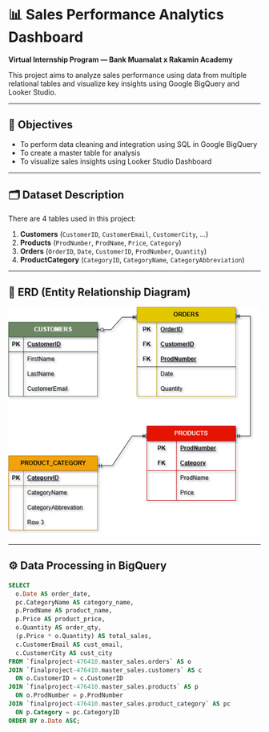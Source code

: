 # 📊 Sales Performance Analytics Dashboard
**Virtual Internship Program — Bank Muamalat x Rakamin Academy**

This project aims to analyze sales performance using data from multiple relational tables and visualize key insights using Google BigQuery and Looker Studio.

---

## 🧠 Objectives
- To perform data cleaning and integration using SQL in Google BigQuery
- To create a master table for analysis
- To visualize sales insights using Looker Studio Dashboard

---

## 🗂 Dataset Description
There are 4 tables used in this project:
1. **Customers** (`CustomerID`, `CustomerEmail`, `CustomerCity`, ...)
2. **Products** (`ProdNumber`, `ProdName`, `Price`, `Category`)
3. **Orders** (`OrderID`, `Date`, `CustomerID`, `ProdNumber`, `Quantity`)
4. **ProductCategory** (`CategoryID`, `CategoryName`, `CategoryAbbreviation`)

---

## 🧩 ERD (Entity Relationship Diagram)
![ERD](ERD_BIanalyst.drawio.png)

---

## ⚙️ Data Processing in BigQuery
```sql
SELECT 
  o.Date AS order_date,
  pc.CategoryName AS category_name,
  p.ProdName AS product_name,
  p.Price AS product_price,
  o.Quantity AS order_qty,
  (p.Price * o.Quantity) AS total_sales,
  c.CustomerEmail AS cust_email,
  c.CustomerCity AS cust_city
FROM `finalproject-476410.master_sales.orders` AS o
JOIN `finalproject-476410.master_sales.customers` AS c
  ON o.CustomerID = c.CustomerID
JOIN `finalproject-476410.master_sales.products` AS p
  ON o.ProdNumber = p.ProdNumber
JOIN `finalproject-476410.master_sales.product_category` AS pc
  ON p.Category = pc.CategoryID
ORDER BY o.Date ASC;
